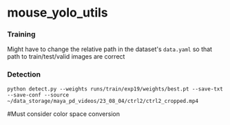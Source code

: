 # mouse_yolo_utils

### Training
Might have to change the relative path in the dataset's `data.yaml` so that path to train/test/valid images are correct

### Detection
```
python detect.py --weights runs/train/exp19/weights/best.pt --save-txt --save-conf --source ~/data_storage/maya_pd_videos/23_08_04/ctrl2/ctrl2_cropped.mp4 

```
#Must consider color space conversion
